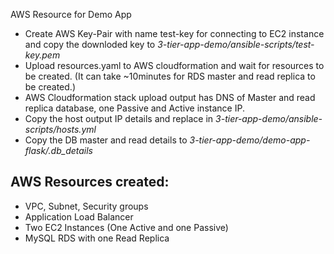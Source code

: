 AWS Resource for Demo App

- Create AWS Key-Pair with name test-key for connecting to EC2 instance and copy the downloded key to *3-tier-app-demo/ansible-scripts/test-key.pem*
- Upload resources.yaml to AWS cloudformation and wait for resources to be created. (It can take ~10minutes for RDS master and read replica to be created.)
- AWS Cloudformation stack upload output has DNS of Master and read replica database, one Passive and Active instance IP.
- Copy the host output IP details and replace in *3-tier-app-demo/ansible-scripts/hosts.yml*
- Copy the DB master and read details to *3-tier-app-demo/demo-app-flask/.db_details*

AWS Resources created:
- 

- VPC, Subnet, Security groups
- Application Load Balancer 
- Two EC2 Instances (One Active and one Passive)
- MySQL RDS with one Read Replica